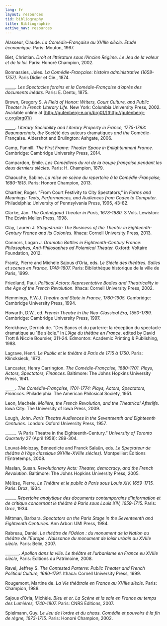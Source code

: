 ```yaml
---
lang: fr
layout: resources
tid: bibliography
title: Bibliographie
active_nav: resources
---
```

Alasseur, Claude. *La Com&eacute;die-Fran&ccedil;aise au XVIIIe si&egrave;cle. Etude &eacute;conomique.* Paris: Mouton, 1967.

Biet, Christian. *Droit et litt&eacute;rature sous l&rsquo;Ancien R&eacute;gime. Le Jeu de la valeur et de la loi.* Paris: Honor&eacute; Champion, 2002.

Bonnassies, Jules. *La Com&eacute;die-Fran&ccedil;aise: histoire administrative (1658-1757).* Paris Didier et Cie., 1874.

_____. *Les Spectacles forains et la Com&eacute;die-Fran&ccedil;aise d&rsquo;apr&egrave;s des documents in&eacute;dits.* Paris: E. Dentu, 1875.

Brown, Gregory S. *A Field of Honor: Writers, Court Culture, and Public Theater in French Literary Life.* New York: Columbia University Press, 2002. Available online at [http://gutenberg-e.org/brg01/](http://gutenberg-e.org/brg01/)

_____. *Literary Sociability and Literary Property in France, 1775-1793: Beaumarchais, the* Soci&eacute;t&eacute; des auteurs dramatiques *and the* Com&eacute;die-Fran&ccedil;aise. Aldershot and Brulington: Ashgate, 2006.

Camp, Pannill. *The First Frame: Theater Space in Enlightenment France.* Cambridge: Cambridge University Press, 2014.

Campardon, Emile. *Les Com&eacute;diens du roi de la troupe fran&ccedil;aise pendant les deux derniers si&egrave;cles.* Paris: H. Champion, 1879.

Chaouche, Sabine. *La mise en sc&egrave;ne du repertoire &agrave; la Com&eacute;die-Fran&ccedil;aise, 1680-1815.* Paris: Honor&eacute; Champion, 2013.

Chartier, Roger. "From Court Festivity to City Spectators," in *Forms and Meanings: Texts, Performances, and Audiences from Codex to Computer.* Philadelphia: University of Pennsylvania Press, 1995, 43-82.

Clarke, Jan. *The Gu&eacute;n&eacute;gaud Theater in Paris, 1673-1680.* 3 Vols. Lewiston: The Edwin Mellen Press, 1998.

Clay, Lauren J. *Stagestruck: The Business of the Theater in Eighteenth-Century France and its Colonies.* Ithaca: Cornell University Press, 2013.

Connors, Logan J. *Dramatic Battles in Eighteenth-Century France: Philosophes, Anti-Philosophes ad Polemical Theater.* Oxford: Voltaire Foundation, 2012.

Frantz, Pierre and Mich&egrave;le Sajous d&rsquo;Oria, eds. *Le Si&egrave;cle des th&eacute;âtres. Salles et scenes en France, 1748-1807.* Paris: Biblioth&egrave;que historique de la ville de Paris, 1999.

Friedland, Paul. *Political Actors: Representative Bodies and Theatricality in the Age of the French Revolution.* Ithaca: Cornell University Press, 2002.

Hemmings, F.W.J. *Theatre and State in France, 1760-1905.* Cambridge: Cambridge University Press, 1994.

Howarth, D.W., ed. *French Theatre in the Neo-Classical Era, 1550-1789.* Cambridge: Cambridge University Press, 1997.

Kerckhove, Derrick de. "Des Bancs et du parterre: la r&eacute;ception du spectacle dramatique au 18e si&egrave;cle." In *L&rsquo;Age du th&eacute;âtre en France*, edited by David Trott & Nicole Boursier, 311-24. Edmonton: Academic Printing & Publishing, 1988.

Lagrave, Henri. *Le Public et le th&eacute;âtre &agrave; Paris de 1715 &agrave; 1750*. Paris: Klincksieck, 1972.

Lancaster, Henry Carrington. *The Com&eacute;die-Fran&ccedil;aise, 1680-1701. Plays, Actors, Spectators, Finances.* Baltimore: The Johns Hopkins University Press, 1941.

_____. *The Com&eacute;die-Fran&ccedil;aise, 1701-1774: Plays, Actors, Spectators, Finances.* Philadelphia: The American Philosical Society, 1951.

Leon, Mechele. *Moli&egrave;re, the French Revolution, and the Theatrical Afterlife.* Iowa City: The University of Iowa Press, 2009.

Lough, John. *Paris Theatre Audiences in the Seventeenth and Eighteenth Centuries.* London: Oxford University Press, 1957.

_____. &ldquo;A Paris Theatre in the Eighteenth-Century.&rdquo; *University of Toronto Quarterly* 27 (April 1958): 289-304.

Louvat-Molozay, B&eacute;needicte and Franck Salaün, eds. *Le Spectateur de th&eacute;âtre &agrave; l&rsquo;âge classique 9XVIIe-XVIIIe si&egrave;cles).* Montpellier: Êditions l&rsquo;Entretemps, 2008.

Maslan, Susan. *Revolutionary Acts: Theater, democracy, and the French Revolution.* Baltimore: The Johns Hopkins University Press, 2005.

M&eacute;l&egrave;se, Pierre. *Le Th&eacute;âtre et le public &agrave; Paris sous Louis XIV, 1659-1715.* Paris: Droz, 1934.

_____. *R&eacute;pertoire analytique des documents contemporains d&rsquo;information et de critique concernant le th&eacute;âtre &agrave; Paris sous Louis XIV, 1659-1715.* Paris: Droz, 1934.

Mittman, Barbara. *Spectators on the Paris Stage in the Seventeenth and Eighteenth Centuries.* Ann Arbor: UMI Press, 1984.

Rabreau, Daniel. *Le th&eacute;âtre de l&rsquo;Od&eacute;on : du monument de la Nation au th&eacute;âtre de l&rsquo;Europe . Naissance du monument de loisir urbain au XVIIIe si&egrave;cle.* Paris: Belin, 2007.

_______. *Apollon dans la ville. Le th&eacute;âtre et l&rsquo;urbanisme en France eu XVIIIe si&egrave;cle*, Paris: Éditions du Patrimoine, 2008.

Ravel, Jeffrey S. *The Contested Parterre: Public Theater and French Political Culture, 1680-1791.* Ithaca: Cornell University Press, 1999.

Rougemont, Martine de. *La Vie th&eacute;âtrale en France au XVIIIe si&egrave;cle.* Paris: Champion, 1988.

Sajous d&rsquo;Oria, Mich&egrave;le. *Bleu et or. La Sc&egrave;ne et la sale en France au temps des Lumi&egrave;res, 1740-1807.* Paris: CNRS Êditions, 2007.

Spielmann, Guy. *Le Jeu de l&rsquo;ordre et du chaos. Com&eacute;die et pouvoirs &agrave; la fin de r&egrave;gne, 1673-1715.* Paris: Honor&eacute; Champion, 2002.